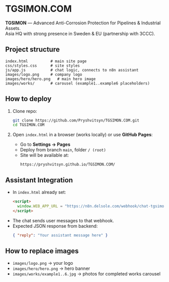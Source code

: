 # TGSIMON.COM

**TGSIMON** — Advanced Anti-Corrosion Protection for Pipelines & Industrial Assets.  
Asia HQ with strong presence in Sweden & EU (partnership with 3CCC).

## Project structure

```
index.html          # main site page
css/styles.css      # site styles
js/app.js           # chat logic, connects to n8n assistant
images/logo.png     # company logo
images/hero/hero.png   # main hero image
images/works/       # carousel (example1..example6 placeholders)
```

## How to deploy

1. Clone repo:
   ```bash
   git clone https://github.com/Pryshvitsyn/TGSIMON.COM.git
   cd TGSIMON.COM
   ```

2. Open `index.html` in a browser (works locally) or use **GitHub Pages**:
   - Go to **Settings → Pages**
   - Deploy from branch `main`, folder `/ (root)`
   - Site will be available at:
     ```
     https://pryshvitsyn.github.io/TGSIMON.COM/
     ```

## Assistant Integration

- In `index.html` already set:
  ```html
  <script>
    window.WEB_APP_URL = "https://n8n.delsole.com/webhook/chat-tgsimon";
  </script>
  ```
- The chat sends user messages to that webhook.  
- Expected JSON response from backend:
  ```json
  { "reply": "Your assistant message here" }
  ```

## How to replace images

- `images/logo.png` → your logo
- `images/hero/hero.png` → hero banner
- `images/works/example1..6.jpg` → photos for completed works carousel
